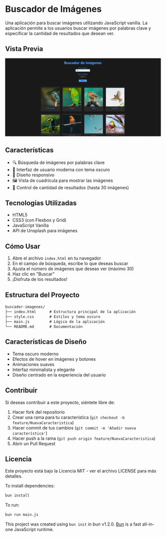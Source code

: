 # Buscador de Imágenes

Una aplicación para buscar imágenes utilizando JavaScript vanilla. La aplicación permite a los usuarios buscar
imágenes por palabras clave y especificar la cantidad de resultados que desean ver.

## Vista Previa

![Vista previa de la aplicación](./assets/buscador-imagenes.jpg)

## Características

- 🔍 Búsqueda de imágenes por palabras clave
- 🎨 Interfaz de usuario moderna con tema oscuro
- 📱 Diseño responsivo
- 🖼️ Vista de cuadrícula para mostrar las imágenes
- 🔢 Control de cantidad de resultados (hasta 30 imágenes)

## Tecnologías Utilizadas

- HTML5
- CSS3 (con Flexbox y Grid)
- JavaScript Vanilla
- API de Unsplash para imágenes

## Cómo Usar

1. Abre el archivo `index.html` en tu navegador
2. En el campo de búsqueda, escribe lo que deseas buscar
3. Ajusta el número de imágenes que deseas ver (máximo 30)
4. Haz clic en "Buscar"
5. ¡Disfruta de los resultados!

## Estructura del Proyecto

```
buscador-imagenes/
├── index.html      # Estructura principal de la aplicación
├── style.css       # Estilos y tema oscuro
├── main.js         # Lógica de la aplicación
└── README.md       # Documentación
```

## Características de Diseño

- Tema oscuro moderno
- Efectos de hover en imágenes y botones
- Animaciones suaves
- Interfaz minimalista y elegante
- Diseño centrado en la experiencia del usuario

## Contribuir

Si deseas contribuir a este proyecto, siéntete libre de:

1. Hacer fork del repositorio
2. Crear una rama para tu característica (`git checkout -b feature/NuevaCaracteristica`)
3. Hacer commit de tus cambios (`git commit -m 'Añadir nueva característica'`)
4. Hacer push a la rama (`git push origin feature/NuevaCaracteristica`)
5. Abrir un Pull Request

## Licencia

Este proyecto está bajo la Licencia MIT - ver el archivo LICENSE para más detalles.

To install dependencies:

```bash
bun install
```

To run:

```bash
bun run main.js
```

This project was created using `bun init` in bun v1.2.0. [Bun](https://bun.sh) is a fast all-in-one JavaScript runtime.

